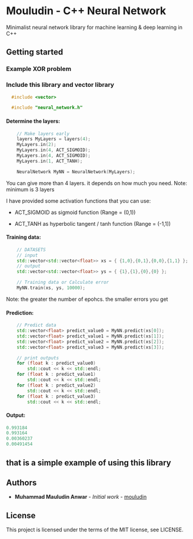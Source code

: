 # Mouludin - C++ Neural Network

Minimalist neural network library for machine learning &amp; deep learning in C++

## Getting started


### Example XOR problem

### Include this library and vector library
```c++
  #include <vector>

  #include "neural_network.h"
```

#### Determine the layers:

```c++
    // Make layers early
    layers MyLayers = layers(4);
    MyLayers.in(2);
    MyLayers.in(4, ACT_SIGMOID);
    MyLayers.in(4, ACT_SIGMOID);
    MyLayers.in(1, ACT_TANH);

    NeuralNetwork MyNN = NeuralNetwork(MyLayers);
```
You can give more than 4 layers. it depends on how much you need.
Note: minimum is 3 layers

I have provided some activation functions that you can use:

  * ACT_SIGMOID as sigmoid function (Range = (0,1))

  * ACT_TANH as hyperbolic tangent / tanh function (Range = (-1,1))


#### Training data:

```c++
    // DATASETS
    // input
    std::vector<std::vector<float>> xs = { {1,0},{0,1},{0,0},{1,1} };
    // output
    std::vector<std::vector<float>> ys = { {1},{1},{0},{0} };

    // Training data or Calculate error
    MyNN.train(xs, ys, 10000);
```
Note: the greater the number of epohcs. the smaller errors you get


#### Prediction:
```c++
    // Predict data
    std::vector<float> predict_value0 = MyNN.predict(xs[0]);
    std::vector<float> predict_value1 = MyNN.predict(xs[1]);
    std::vector<float> predict_value2 = MyNN.predict(xs[2]);
    std::vector<float> predict_value3 = MyNN.predict(xs[3]);

    // print outputs
    for (float k : predict_value0)
        std::cout << k << std::endl;
    for (float k : predict_value1)
        std::cout << k << std::endl;
    for (float k : predict_value2)
        std::cout << k << std::endl;
    for (float k : predict_value3)
        std::cout << k << std::endl;
```


#### Output:
```c++
0.993184
0.993164
0.00360237
0.00491454
```

## that is a simple example of using this library


## Authors

* **Muhammad Mauludin Anwar** - *Initial work* - [mouludin](https://github.com/mouludin)

## License

This project is licensed under the terms of the MIT license, see LICENSE.
